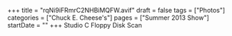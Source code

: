 +++
title = "rqNi9iFRmrC2NHBiMQFW.avif"
draft = false
tags = ["Photos"]
categories = ["Chuck E. Cheese's"]
pages = ["Summer 2013 Show"]
startDate = ""
+++
Studio C Floppy Disk Scan
